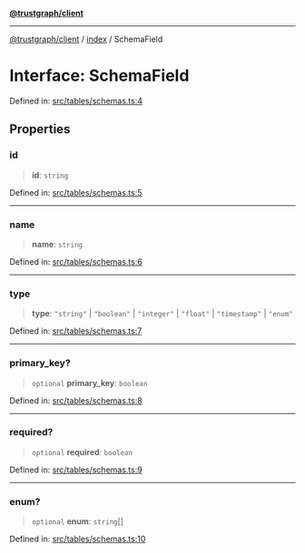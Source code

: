 [**@trustgraph/client**](../../README.md)

***

[@trustgraph/client](../../README.md) / [index](../README.md) / SchemaField

# Interface: SchemaField

Defined in: [src/tables/schemas.ts:4](https://github.com/trustgraph-ai/trustgraph-ts-client/blob/edcc8c01cf9c2f58c76719d5d2aa7058546360d9/src/tables/schemas.ts#L4)

## Properties

### id

> **id**: `string`

Defined in: [src/tables/schemas.ts:5](https://github.com/trustgraph-ai/trustgraph-ts-client/blob/edcc8c01cf9c2f58c76719d5d2aa7058546360d9/src/tables/schemas.ts#L5)

***

### name

> **name**: `string`

Defined in: [src/tables/schemas.ts:6](https://github.com/trustgraph-ai/trustgraph-ts-client/blob/edcc8c01cf9c2f58c76719d5d2aa7058546360d9/src/tables/schemas.ts#L6)

***

### type

> **type**: `"string"` \| `"boolean"` \| `"integer"` \| `"float"` \| `"timestamp"` \| `"enum"`

Defined in: [src/tables/schemas.ts:7](https://github.com/trustgraph-ai/trustgraph-ts-client/blob/edcc8c01cf9c2f58c76719d5d2aa7058546360d9/src/tables/schemas.ts#L7)

***

### primary\_key?

> `optional` **primary\_key**: `boolean`

Defined in: [src/tables/schemas.ts:8](https://github.com/trustgraph-ai/trustgraph-ts-client/blob/edcc8c01cf9c2f58c76719d5d2aa7058546360d9/src/tables/schemas.ts#L8)

***

### required?

> `optional` **required**: `boolean`

Defined in: [src/tables/schemas.ts:9](https://github.com/trustgraph-ai/trustgraph-ts-client/blob/edcc8c01cf9c2f58c76719d5d2aa7058546360d9/src/tables/schemas.ts#L9)

***

### enum?

> `optional` **enum**: `string`[]

Defined in: [src/tables/schemas.ts:10](https://github.com/trustgraph-ai/trustgraph-ts-client/blob/edcc8c01cf9c2f58c76719d5d2aa7058546360d9/src/tables/schemas.ts#L10)
